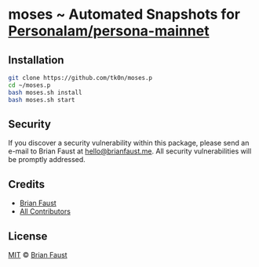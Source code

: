 # moses ~ Automated Snapshots for [PersonaIam/persona-mainnet](https://github.com/PersonaIam/persona-mainnet)

## Installation

```bash
git clone https://github.com/tk0n/moses.p
cd ~/moses.p
bash moses.sh install
bash moses.sh start
```

## Security

If you discover a security vulnerability within this package, please send an e-mail to Brian Faust at hello@brianfaust.me. All security vulnerabilities will be promptly addressed.

## Credits

- [Brian Faust](https://github.com/faustbrian)
- [All Contributors](../../contributors)

## License

[MIT](LICENSE) © [Brian Faust](https://brianfaust.me)
